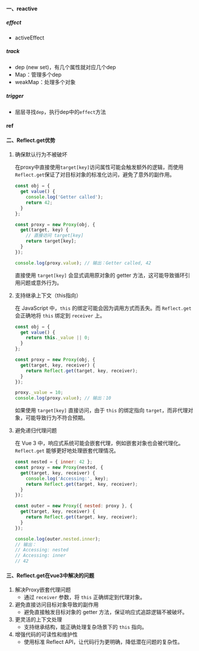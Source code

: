 #### 一、reactive

##### effect

- activeEffect

##### track

- dep (new set)，有几个属性就对应几个dep
- Map：管理多个dep
- weakMap：处理多个对象

##### trigger

- 层层寻找`dep`，执行dep中的`effect`方法

#### ref

#### 二、Reflect.get优势

1. 确保默认行为不被破坏

   在proxy中直接使用`target[key]`访问属性可能会触发额外的逻辑，而使用`Reflect.get`保证了对目标对象的标准化访问，避免了意外的副作用。

   ```javascript
   const obj = {
     get value() {
       console.log('Getter called');
       return 42;
     }
   };
   
   const proxy = new Proxy(obj, {
     get(target, key) {
       // 直接访问 target[key]
       return target[key];
     }
   });
   
   console.log(proxy.value); // 输出：Getter called, 42
   
   ```

   直接使用 `target[key]` 会显式调用原对象的 getter 方法，这可能导致循环引用问题或意外行为。

2. 支持继承上下文（this指向）

   在 JavaScript 中，`this` 的绑定可能会因为调用方式而丢失。而 `Reflect.get` 会正确地将 `this` 绑定到 `receiver` 上。

   ```javascript
   const obj = {
     get value() {
       return this._value || 0;
     }
   };
   
   const proxy = new Proxy(obj, {
     get(target, key, receiver) {
       return Reflect.get(target, key, receiver);
     }
   });
   
   proxy._value = 10;
   console.log(proxy.value); // 输出：10
   
   ```

   如果使用 `target[key]` 直接访问，由于 `this` 的绑定指向 `target`，而非代理对象，可能导致行为不符合预期。

3. 避免递归代理问题

   在 Vue 3 中，响应式系统可能会嵌套代理，例如嵌套对象也会被代理化。`Reflect.get` 能够更好地处理嵌套代理情况。

   ```javascript
   const nested = { inner: 42 };
   const proxy = new Proxy(nested, {
     get(target, key, receiver) {
       console.log('Accessing:', key);
       return Reflect.get(target, key, receiver);
     }
   });
   
   const outer = new Proxy({ nested: proxy }, {
     get(target, key, receiver) {
       return Reflect.get(target, key, receiver);
     }
   });
   
   console.log(outer.nested.inner); 
   // 输出：
   // Accessing: nested
   // Accessing: inner
   // 42
   
   ```

#### 三、Reflect.get在vue3中解决的问题

1. 解决Proxy嵌套代理问题
   - 通过 `receiver` 参数，将 `this` 正确绑定到代理对象。
2. 避免直接访问目标对象导致的副作用
   - 避免直接触发目标对象的 getter 方法，保证响应式追踪逻辑不被破坏。
3. 更灵活的上下文处理
   - 支持继承结构，能正确处理复杂场景下的 `this` 指向。
4. 增强代码的可读性和维护性
   - 使用标准 Reflect API，让代码行为更明确，降低潜在问题的复杂性。
